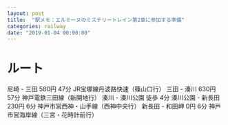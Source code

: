 ```yaml
---
layout: post
title:  "駅メモ：エルミーヌのミステリートレイン第2章に参加する準備"
categories: railway
date: "2019-01-04 00:00:00"
---
```


# ルート

尼崎 - 三田 580円 47分 JR宝塚線丹波路快速（篠山口行）
三田 - 湊川 630円 57分 神戸電鉄三田線（新開地行）
湊川 - 湊川公園 徒歩 4分 
湊川公園 - 新長田 230円 6分 神戸市営西神・山手線（西神中央行）
新長田 - 和田岬  0円 6分 神戸市営海岸線（三宮・花時計前行）
